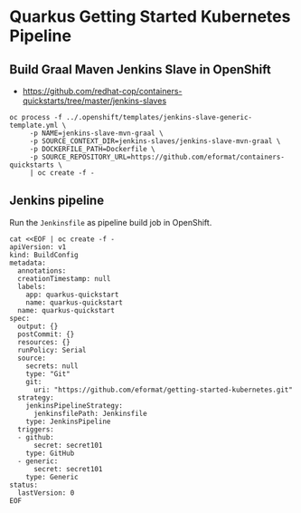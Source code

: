 # Quarkus Getting Started Kubernetes Pipeline

## Build Graal Maven Jenkins Slave in OpenShift

- https://github.com/redhat-cop/containers-quickstarts/tree/master/jenkins-slaves

```
oc process -f ../.openshift/templates/jenkins-slave-generic-template.yml \
     -p NAME=jenkins-slave-mvn-graal \
     -p SOURCE_CONTEXT_DIR=jenkins-slaves/jenkins-slave-mvn-graal \
     -p DOCKERFILE_PATH=Dockerfile \
     -p SOURCE_REPOSITORY_URL=https://github.com/eformat/containers-quickstarts \
     | oc create -f -
```

## Jenkins pipeline

Run the `Jenkinsfile` as pipeline build job in OpenShift.

```
cat <<EOF | oc create -f -
apiVersion: v1
kind: BuildConfig
metadata:
  annotations:
  creationTimestamp: null
  labels:
    app: quarkus-quickstart
    name: quarkus-quickstart
  name: quarkus-quickstart
spec:
  output: {}
  postCommit: {}
  resources: {}
  runPolicy: Serial
  source:
    secrets: null
    type: "Git"
    git:
      uri: "https://github.com/eformat/getting-started-kubernetes.git"
  strategy:
    jenkinsPipelineStrategy:
      jenkinsfilePath: Jenkinsfile
    type: JenkinsPipeline
  triggers:
  - github:
      secret: secret101
    type: GitHub
  - generic:
      secret: secret101
    type: Generic
status:
  lastVersion: 0
EOF
```

